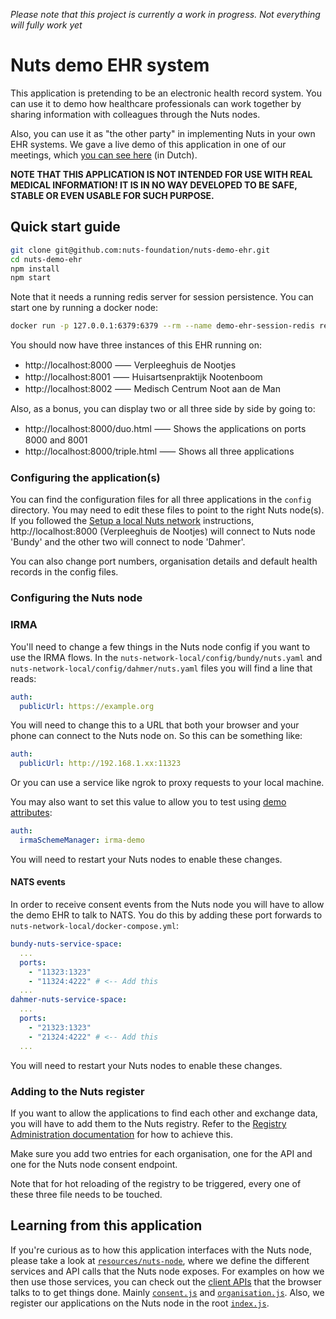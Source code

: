 _Please note that this project is currently a work in progress. Not everything
will fully work yet_

# Nuts demo EHR system

This application is pretending to be an electronic health record system. You can
use it to demo how healthcare professionals can work together by sharing
information with colleagues through the Nuts nodes.

Also, you can use it as "the other party" in implementing Nuts in your own EHR
systems. We gave a live demo of this application in one of our meetings, which
[you can see here](https://www.youtube.com/watch?v=TONCu0AHPWs) (in Dutch).

**NOTE THAT THIS APPLICATION IS NOT INTENDED FOR USE WITH REAL MEDICAL
INFORMATION! IT IS IN NO WAY DEVELOPED TO BE SAFE, STABLE OR EVEN USABLE FOR
SUCH PURPOSE.**

## Quick start guide

```bash
git clone git@github.com:nuts-foundation/nuts-demo-ehr.git
cd nuts-demo-ehr
npm install
npm start
```

Note that it needs a running redis server for session persistence. You can start one by running a docker node:
```bash
docker run -p 127.0.0.1:6379:6379 --rm --name demo-ehr-session-redis redis
```

You should now have three instances of this EHR running on:

* http://localhost:8000 ⸺ Verpleeghuis de Nootjes
* http://localhost:8001 ⸺ Huisartsenpraktijk Nootenboom
* http://localhost:8002 ⸺ Medisch Centrum Noot aan de Man

Also, as a bonus, you can display two or all three side by side by going to:

* http://localhost:8000/duo.html ⸺ Shows the applications on ports 8000 and 8001
* http://localhost:8000/triple.html ⸺ Shows all three applications

### Configuring the application(s)

You can find the configuration files for all three applications in the `config`
directory. You may need to edit these files to point to the right Nuts node(s).
If you followed the [Setup a local Nuts network](https://nuts-documentation.readthedocs.io/en/latest/pages/getting_started/local_network.html#setup-a-local-nuts-network)
instructions, http://localhost:8000 (Verpleeghuis de Nootjes) will connect to Nuts
node 'Bundy' and the other two will connect to node 'Dahmer'.

You can also change port numbers, organisation details and default health
records in the config files.

### Configuring the Nuts node

### IRMA

You'll need to change a few things in the Nuts node config if you want to use
the IRMA flows. In the `nuts-network-local/config/bundy/nuts.yaml` and
`nuts-network-local/config/dahmer/nuts.yaml` files you will find a line that
reads:

```yaml
auth:
  publicUrl: https://example.org
```

You will need to change this to a URL that both your browser and your phone can
connect to the Nuts node on. So this can be something like:

```yaml
auth:
  publicUrl: http://192.168.1.xx:11323
```

Or you can use a service like ngrok to proxy requests to your local machine.

You may also want to set this value to allow you to test using
[demo attributes](https://privacybydesign.foundation/attribute-index/en/irma-demo.html):

```yaml
auth:
  irmaSchemeManager: irma-demo
```

You will need to restart your Nuts nodes to enable these changes.

#### NATS events

In order to receive consent events from the Nuts node you will have to allow the
demo EHR to talk to NATS. You do this by adding these port forwards to
`nuts-network-local/docker-compose.yml`:

```yaml
bundy-nuts-service-space:
  ...
  ports:
    - "11323:1323"
    - "11324:4222" # <-- Add this
  ...
dahmer-nuts-service-space:
  ...
  ports:
    - "21323:1323"
    - "21324:4222" # <-- Add this
  ...
```

You will need to restart your Nuts nodes to enable these changes.

### Adding to the Nuts register

If you want to allow the applications to find each other and exchange data, you
will have to add them to the Nuts registry.
Refer to the [Registry Administration documentation](https://nuts-documentation.readthedocs.io/en/latest/pages/administration/registry.html)
for how to achieve this.

Make sure you add two entries for each organisation, one for the API and one for
the Nuts node consent endpoint.

Note that for hot reloading of the registry to be triggered, every one of these
three file needs to be touched.

## Learning from this application

If you're curious as to how this application interfaces with the Nuts node,
please take a look at [`resources/nuts-node`](resources/nuts-node), where we
define the different services and API calls that the Nuts node exposes. For
examples on how we then use those services, you can check out the [client APIs](client-api)
that the browser talks to to get things done. Mainly [`consent.js`](client-api/consent.js)
and [`organisation.js`](client-api/organisation.js). Also, we register our
applications on the Nuts node in the root [`index.js`](index.js).
